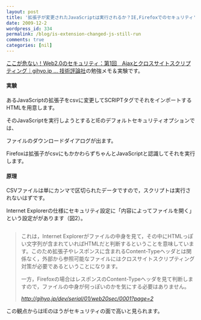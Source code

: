 ```yaml
---
layout: post
title: '拡張子が変更されたJavaScriptは実行されるか？IE,Firefoxでのセキュリティ'
date: 2009-12-2
wordpress_id: 334
permalink: /blog/is-extension-changed-js-still-run
comments: true
categories: [nil]
---
```

<div class="section">
<p><a href="http://gihyo.jp/dev/serial/01/web20sec/0001?page=2" target="_blank">ここが危ない！Web2.0のセキュリティ：第1回　Ajaxとクロスサイトスクリプティング｜gihyo.jp … 技術評論社</a>の勉強メモ＆実験です。</p>
<h4>実験</h4>
<p>あるJavaScriptの拡張子をcsvに変更してSCRIPTタグでそれをインポートするHTMLを用意します。</p>
<p>そのJavaScriptを実行しようとするとIEのデフォルトセキュリティオプションでは、</p>
<p>ファイルのダウンロードダイアログが出ます。</p>
<p>Firefoxは拡張子がcsvにもかかわらずちゃんとJavaScriptと認識してそれを実行します。</p>
<h4>原理</h4>
<p>CSVファイルは単にカンマで区切られたデータですので，スクリプトは実行されないはずです。</p>
<p>Internet Explorerの仕様にセキュリティ設定に「内容によってファイルを開く」という設定ががあります（図2）。 </p>
<p><img alt="" src="http://image.gihyo.co.jp/assets/images/dev/serial/01/web20sec/0001/thumb/TH300_fig02.png"></p>
<blockquote title="http://gihyo.jp/dev/serial/01/web20sec/0001?page=2" cite="http://gihyo.jp/dev/serial/01/web20sec/0001?page=2">
<p>これは，Internet Explorerがファイルの中身を見て，その中にHTMLっぽい文字列が含まれていればHTMLだと判断するということを意味しています。このため拡張子やレスポンスに含まれるContent-Typeヘッダとは関係なく，外部から参照可能なファイルにはクロスサイトスクリプティング対策が必要であるということになります。</p>
<p>一方，Firefoxの場合はレスポンスのContent-Typeヘッダを見て判断しますので，ファイルの中身が何っぽいのかを気にする必要はありません。 </p>
<cite><a href="http://gihyo.jp/dev/serial/01/web20sec/0001?page=2" target="_blank">http://gihyo.jp/dev/serial/01/web20sec/0001?page=2</a></cite></blockquote>
<p>この観点からはIEのほうがセキュリティの面で高いと見られます。</p>
</div>
